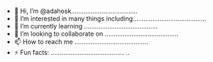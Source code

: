 - 👋 Hi, I’m @adahosk.....................................
- 👀 I’m interested in many things including.........................................
- 🌱 I’m currently learning .........................................
- 💞️ I’m looking to collaborate on .........................................
- 📫 How to reach me .........................................
- ⚡ Fun facts: .........................................
..
<!---
adahosk/adahosk is a ✨ special ✨ repository because its `README.md` (this file) appears on your GitHub profile.
You can click the Preview link to take a look at your changes.
--->
